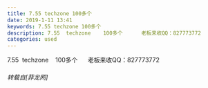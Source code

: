 ```yaml
---
title: 7.55 techzone 100多个
date: 2019-1-11 13:41
keywords: 7.55 techzone 100多个
description: 7.55  techzone    100多个      老板来收QQ：827773772
categories: used
---
```

<td class="t_f" id="postmessage_2666264">

7.55  techzone    100多个      老板来收QQ：827773772</td>
###### 转载自[菲龙网]